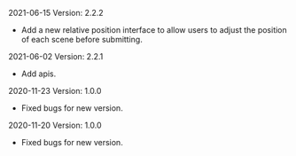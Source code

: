 2021-06-15 Version: 2.2.2
- Add a new relative position interface to allow users to adjust the position of each scene before submitting.

2021-06-02 Version: 2.2.1
- Add apis.

2020-11-23 Version: 1.0.0
- Fixed bugs for new version.

2020-11-20 Version: 1.0.0
- Fixed bugs for new version.

